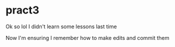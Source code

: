 # pract3
Ok so lol I didn't learn some lessons last time 

Now I'm ensuring I remember how to make edits and commit them
